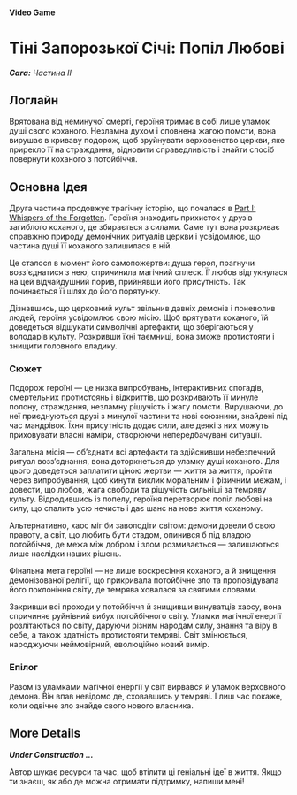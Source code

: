 #### Video Game

# Тіні Запорозької Січі: Попіл Любові

***Сага:** Частина ІI*

## Логлайн

Врятована від неминучої смерті, героїня тримає в собі лише уламок душі свого коханого. Незламна духом і сповнена жагою помсти, вона вирушає в криваву подорож, щоб зруйнувати верховенство церкви, яке прирекло її на страждання, відновити справедливість і знайти спосіб повернути коханого з потойбіччя.

## Основна Ідея

Друга частина продовжує трагічну історію, що почалася в [Part I: Whispers of the Forgotten](/whispers-of-the-forgotten). Героїня знаходить прихисток у друзів загиблого коханого, де збирається з силами. Саме тут вона розкриває справжню природу демонічних ритуалів церкви і усвідомлює, що частина душі її коханого залишилася в ній.

Це сталося в момент його самопожертви: душа героя, прагнучи возз'єднатися з нею, спричинила магічний сплеск. Її любов відгукнулася на цей відчайдушний порив, прийнявши його присутність. Так починається її шлях до його порятунку.

Дізнавшись, що церковний культ звільнив давніх демонів і поневолив людей, героїня усвідомлює свою місію. Щоб врятувати коханого, їй доведеться відшукати символічні артефакти, що зберігаються у володарів культу. Розкривши їхні таємниці, вона зможе протистояти і знищити головного владику.

### Сюжет

Подорож героїні — це низка випробувань, інтерактивних спогадів, смертельних протистоянь і відкриттів, що розкривають її минуле полону, страждання, незламну рішучість і жагу помсти. Вирушаючи, до неї приєднуються друзі з минулої частини та нові союзники, знайдені під час мандрівок. Їхня присутність додає сили, але деякі з них можуть приховувати власні наміри, створюючи непередбачувані ситуації.

Загальна місія — об’єднати всі артефакти та здійснивши небезпечний ритуал возз’єднання, вона доторкнеться до уламку душі коханого. Для цього доведеться заплатити ціною жертви — життя за життя, пройти через випробування, щоб кинути виклик моральним і фізичним межам, і довести, що любов, жага свободи та рішучість сильніші за темряву культу. Відродившись із попелу, героїня перетворює попіл любові на силу, що спалить усю нечисть і дає шанс на нове життя коханому.

Альтернативно, хаос міг би заволодіти світом: демони довели б свою правоту, а світ, що любить бути стадом, опинився б під владою потойбіччя, де межа між добром і злом розмивається — залишаються лише наслідки наших рішень.

Фінальна мета героїні — не лише воскресіння коханого, а й знищення демонізованої релігії, що прикривала потойбічне зло та проповідувала його поклоніння світу, де темрява ховалася за святими словами.

Закривши всі проходи у потойбіччя й знищивши винуватців хаосу, вона спричиняє руйнівний вибух потойбічного світу. Уламки магічної енергії розлітаються по світу, даруючи різним народам силу, знання та віру в себе, а також здатність протистояти темряві. Світ змінюється, народжуючи неймовірний, еволюційно новий вимір.

### Епілог

Разом із уламками магічної енергії у світ вирвався й уламок верховного демона. Він впав невідомо де, сховавшись у темряві. І лиш час покаже, коли одвічне зло знайде свого нового власника.

## More Details

***Under Construction …***

Автор шукає ресурси та час, щоб втілити ці геніальні ідеї в життя. Якщо ти знаєш, як або де можна отримати підтримку, напиши мені!